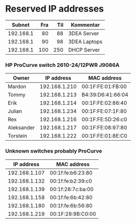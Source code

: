 # Reserved IP addresses

| Subnet    | Fra | Til | Kommentar     |
|-----------|----:|----:|---------------|
| 192.168.1 |  80 |  88 | 3DEA Server   |
| 192.168.1 |  90 |  98 | 3DEA Laptops  |
| 192.168.1 | 100 | 250 | DHCP Server   |


### HP ProCurve switch 2610-24/12PWR J9086A

| Owner     | IP address    | MAC address       |
|-----------|---------------|-------------------|
| Mardon    | 192.168.1.210 | 00:1F:FE:01:FB:00 |
| Tommy     | 192.168.1.213 | B4:39:D6:41:66:04 |
| Erik      | 192.168.1.214 | 00:1F:FE:02:86:40 |
| Julian    | 192.168.1.234 | 00:1F:FE:07:1F:80 |
| Rex       | 192.168.1.216 | 00:1F:FE:5D:26:c0 |
| Aleksander| 192.168.1.217 | 00:1F:FE:08:97:80 |
| Torstein  | 192.168.1.222 | 00:1F:FE:01:8E:C0 |



### Unknown switches probably ProCurve

| IP address    | MAC address       |
|---------------|-------------------|
| 192.168.1.107 | 00:1f:fe:b6:23:80 |
| 192.168.1.132 | 00:1f:fe:b2:39:c0 |
| 192.168.1.139 | 00:1f:28:7c:ba:00 |
| 192.168.1.158 | 00:1f:fe:6b:42:80 |
| 192.168.1.180 | 00:1f:fe:6b:56:80 |
| 192.168.1.219 | 00:1F:28:9B:C0:00 |
